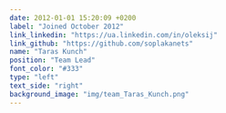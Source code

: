 ```yaml
---
date: 2012-01-01 15:20:09 +0200
label: "Joined October 2012"
link_linkedin: "https://ua.linkedin.com/in/oleksij"
link_github: "https://github.com/soplakanets"
name: "Taras Kunch"
position: "Team Lead"
font_color: "#333"
type: "left"
text_side: "right"
background_image: "img/team_Taras_Kunch.png"
---
```

